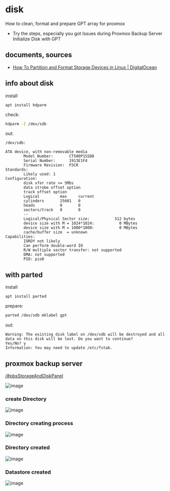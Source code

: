 # disk
How to clean, format and prepare GPT array for proxmox

+ Try the steps, especially you got Issues during Proxmox Backup Server Initialize Disk with GPT 

## documents, sources

+ [How To Partition and Format Storage Devices in Linux | DigitalOcean](https://www.digitalocean.com/community/tutorials/how-to-partition-and-format-storage-devices-in-linux)


## info about disk

install
```
apt install hdparm
```

check:
```bash    
hdparm -I /dev/sdb  
```

out:
```
/dev/sdb:

ATA device, with non-removable media
        Model Number:       CT500P1SSD8                             
        Serial Number:      1913E1F4        
        Firmware Revision:  P3CR
Standards:
        Likely used: 1
Configuration:
        disk xfer rate <= 5Mbs
        data strobe offset option
        track offset option
        Logical         max     current
        cylinders       25601   0
        heads           0       0
        sectors/track   0       0
        --
        Logical/Physical Sector size:           512 bytes
        device size with M = 1024*1024:           0 MBytes
        device size with M = 1000*1000:           0 MBytes 
        cache/buffer size  = unknown
Capabilities:
        IORDY not likely
        Can perform double-word IO
        R/W multiple sector transfer: not supported
        DMA: not supported
        PIO: pio0
```



## with parted

install
```
apt install parted
```

prepare:
```bash
parted /dev/sdb mklabel gpt
```

out:
```
Warning: The existing disk label on /dev/sdb will be destroyed and all data on this disk will be lost. Do you want to continue?
Yes/No? y                                                                 
Information: You may need to update /etc/fstab.
```



## proxmox backup server


[/#pbsStorageAndDiskPanel](#pbsStorageAndDiskPanel)

![image](https://github.com/tom-sapletta-com/disk/assets/5669657/e56d1297-9dc4-43d7-80fc-837007d94312)



### create Directory

![image](https://github.com/tom-sapletta-com/disk/assets/5669657/015cede6-26e3-4946-a28c-dd6fb8df4fcd)


### Directory creating process

![image](https://github.com/tom-sapletta-com/disk/assets/5669657/730d2dcb-2e83-41cb-9474-71625a4021aa)


### Directory created

![image](https://github.com/tom-sapletta-com/disk/assets/5669657/28222c46-3b6b-4639-badb-464c8d8a7acd)


### Datastore created

![image](https://github.com/tom-sapletta-com/disk/assets/5669657/2b425743-a881-41cb-968b-3e66bec36072)

